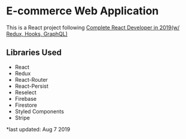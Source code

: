 # E-commerce Web Application

This is a React project following [Complete React Developer in 2019(w/ Redux, Hooks, GraphQL)](https://www.udemy.com/complete-react-developer-zero-to-mastery)

## Libraries Used

* React
* Redux
* React-Router
* React-Persist
* Reselect
* Firebase
* Firestore
* Styled Components
* Stripe


*last updated: Aug 7 2019
